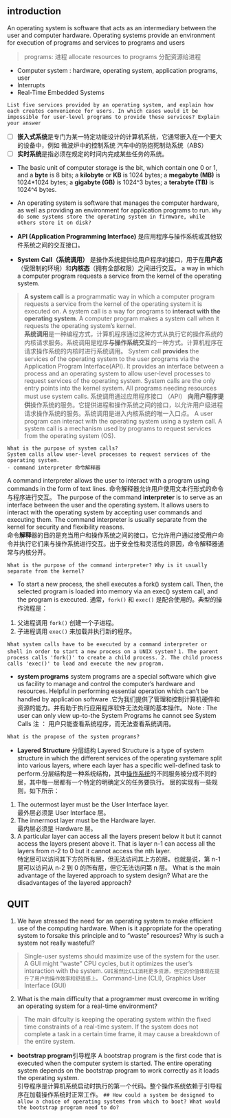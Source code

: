 

## introduction
An operating system is software that acts as an intermediary between the user and computer hardware.
Operating systems provide an environment for execution of programs and services to programs and users

> programs: 进程
> allocate resources to programs 分配资源给进程
 - Computer system :  hardware,  operating system,  application programs,  user
 - Interrupts
 - Real-Time Embedded Systems

`List five services provided by an operating system, and explain how each creates convenience for users. In which cases would it be impossible for user-level programs to provide these services? Explain your answer`
> 
 - [ ] **嵌入式系统**是专门为某一特定功能设计的计算机系统，它通常嵌入在一个更大的设备中，例如  微波炉中的控制系统  汽车中的防抱死制动系统（ABS）
 - [ ] **实时系统**是指必须在规定的时间内完成某些任务的系统。
 - The basic unit of computer storage is the bit, which contain one 0 or 1, and a **byte** is 8 bits; a **kilobyte** or **KB** is 1024 bytes; a **megabyte (MB)** is 1024*1024 bytes; a **gigabyte (GB)** is 1024^3 bytes; a **terabyte (TB)** is 1024^4 bytes.
 - An operating system is software that manages the computer hardware, as well as providing an environment for application programs to run.
  `Why do some systems store the operating system in firmware, while others store it on disk?`

- **API (Application Programming Interface)** 是应用程序与操作系统或其他软件系统之间的交互接口。
- **System Call（系统调用）** 是操作系统提供给用户程序的接口，用于在**用户态**（受限制的环境）和**内核态**（拥有全部权限）之间进行交互。
a way in which a computer program requests a service from the kernel of the operating system.
>****A system call**** is a programmatic way in which a computer program requests a service from the kernel of the operating system it is executed on. A system call is a way for programs to ****interact with the operating system****. A computer program makes a system call when it requests the operating system’s kernel.  
****系统调用****是一种编程方式，计算机程序通过这种方式从执行它的操作系统的内核请求服务。系统调用是程序****与操作系统交互****的一种方式。计算机程序在请求操作系统的内核时进行系统调用。
System call ****provides**** the services of the operating system to the user programs via the Application Program Interface(API). It provides an interface between a process and an operating system to allow user-level processes to request services of the operating system. System calls are the only entry points into the kernel system. All programs needing resources must use system calls.
系统调用通过应用程序接口 （API） ****向用户程序提供****操作系统的服务。它提供进程和操作系统之间的接口，以允许用户级进程请求操作系统的服务。系统调用是进入内核系统的唯一入口点。
A user program can interact with the operating system using a system call.
A system call is a mechanism used by programs to request services from the operating system (OS).

    What is the purpose of system calls?
    System calls allow user-level processes to request services of the operating system.
    - command interpreter 命令解释器
   A command interpreter allows the user to interact with a program using commands in the form of text lines. 命令解释器允许用户使用文本行形式的命令与程序进行交互。
   The purpose of the command **interpreter** is to serve as an interface between the user and the operating system. It allows users to interact with the operating system by accepting user commands and executing them. The command interpreter is usually separate from the kernel for security and flexibility reasons.  
命令**解释**器的目的是充当用户和操作系统之间的接口。它允许用户通过接受用户命令并执行它们来与操作系统进行交互。出于安全性和灵活性的原因，命令解释器通常与内核分开。

    What is the purpose of the command interpreter? Why is it usually separate from the kernel?
- To start a new process, the shell executes a fork() system call. Then, the selected program is loaded into memory via an exec() system call, and the program is executed.
通常，`fork()` 和 `exec()` 是配合使用的。典型的操作流程是：

1.  父进程调用 `fork()` 创建一个子进程。
2.  子进程调用 `exec()` 来加载并执行新的程序。

` What system calls have to be executed by a command interpreter or shell in order to start a new process on a UNIX system? `
`1. The parent process calls 'fork()' to create a child process.
2. The child process calls 'exec()' to load and execute the new program.`

- **system programs**
system programs are a special software which give us facility to manage and control the computer’s hardware and resources. Helpful in performing essential operation which can’t be handled by application software .它为我们提供了管理和控制计算机硬件和资源的能力。并有助于执行应用程序软件无法处理的基本操作。
Note : The user can only view up-to-the System Programs he cannot see System Calls 注 ： 用户只能查看系统程序，而无法查看系统调用。

 `What is the propose of the system programs?`

- **Layered Structure**  分层结构
Layered Structure is a type of system structure in which the different services of the operating systemare split into various layers, where each layer has a specific well-defined task to perform.分层结构是一种系统结构，其中[操作系统](https://www.geeksforgeeks.org/operating-systems/)的不同服务被分成不同的层，其中每一层都有一个特定的明确定义的任务要执行。
层的实现有一些规则，如下所示：
1.  The outermost layer must be the User Interface layer.  
    最外层必须是 User Interface 层。
2.  The innermost layer must be the Hardware layer.  
    最内层必须是 Hardware 层。
3.  A particular layer can access all the layers present below it but it cannot access the layers present above it. That is layer n-1 can access all the layers from n-2 to 0 but it cannot access the nth layer.  
    特定层可以访问其下方的所有层，但无法访问其上方的层。也就是说，第 n-1 层可以访问从 n-2 到 0 的所有层，但它无法访问第 n 层。
     What is the main advantage of the layered approach to system design? What are the disadvantages of the layered approach? 

## QUIT	
 1. We have stressed the need for an operating system to make efficient use of the computing hardware. When is it appropriate for the operating system to forsake this principle and to “waste” resources? Why is such a system not really wasteful?
> Single-user systems should maximize use of the system for the user. A GUI might “waste” CPU cycles, but it optimizes the user’s interaction with the system.
> `GUI虽然比CLI消耗更多资源，但它的价值体现在提升了用户的操作效率和舒适感上。`
> Command-Line  (CLI), Graphics  User  Interface  (GUI)
 2. What is the main difficulty that a programmer must overcome in writing an operating system for a real-time environment?
 >The main difculty is keeping the operating system within the fixed time constraints of a real-time system. If the system does not complete a task in a certain time frame, it may cause a breakdown of the entire system.

- **bootstrap program**引导程序
A bootstrap program is the first code that is executed when the computer system is started. The entire operating system depends on the bootstrap program to work correctly as it loads the operating system.  
引导程序是计算机系统启动时执行的第一个代码。整个操作系统依赖于引导程序在加载操作系统时正常工作。
`## How could a system be designed to allow a choice of operating systems from which to boot? What would the bootstrap program need to do?`



<!--stackedit_data:
eyJwcm9wZXJ0aWVzIjoidGl0bGU6IHBpY1xuYXV0aG9yOiBmZW
lcbiIsImRpc2N1c3Npb25zIjp7IjFDOFAxTWFuekFvSkZVTjki
Onsic3RhcnQiOjMyNjksImVuZCI6MzM2MCwidGV4dCI6IldoYX
QgaXMgdGhlIHB1cnBvc2Ugb2YgdGhlIGNvbW1hbmQgaW50ZXJw
cmV0ZXI/IFdoeSBpcyBpdCB1c3VhbGx5IHNlcGFyYXRlIGZyb2
3igKYifSwiWDljSnBUOWRJTFYxcXZUYyI6eyJzdGFydCI6NDI5
MywiZW5kIjo0MzM4LCJ0ZXh0IjoiYFdoYXQgaXMgdGhlIHByb3
Bvc2Ugb2YgdGhlIHN5c3RlbSBwcm9ncmFtcz9gIn0sImhpYUU0
ZVdTTW9hUUpqM0wiOnsic3RhcnQiOjUxNDUsImVuZCI6NTI2NS
widGV4dCI6IldoYXQgaXMgdGhlIG1haW4gYWR2YW50YWdlIG9m
IHRoZSBsYXllcmVkIGFwcHJvYWNoIHRvIHN5c3RlbSBkZXNpZ2
4/IFdoYXQgYXJlIHTigKYifSwiQnlpbE5KUmswaGc2aGlVaiI6
eyJzdGFydCI6NDAzLCJlbmQiOjYxNywidGV4dCI6ImBMaXN0IG
ZpdmUgc2VydmljZXMgcHJvdmlkZWQgYnkgYW4gb3BlcmF0aW5n
IHN5c3RlbSwgYW5kIGV4cGxhaW4gaG93IGVhY2ggY3JlYXTigK
YifSwibTF5aXZZZ3N1TU1QaDFhcyI6eyJzdGFydCI6MTEzOCwi
ZW5kIjoxMjMwLCJ0ZXh0IjoiYFdoeSBkbyBzb21lIHN5c3RlbX
Mgc3RvcmUgdGhlIG9wZXJhdGluZyBzeXN0ZW0gaW4gZmlybXdh
cmUsIHdoaWxlIG90aGVycyBzdG9yZeKApiJ9fSwiY29tbWVudH
MiOnsibmwzN3dmOFJHU2ZWVTB6OSI6eyJkaXNjdXNzaW9uSWQi
OiIxQzhQMU1hbnpBb0pGVU45Iiwic3ViIjoiZ286MTA1MjkxMz
A1NTEzODI5OTg5MDA3IiwidGV4dCI6Ikl0IHJlYWRzIGNvbW1h
bmRzIGZyb20gdGhlIHVzZXIgb3IgYSBmaWxlIGFuZCBleGVjdX
RlcyB0aGVtLCB0dXJuaW5nIHRoZW0gaW50byBvbmUgb3IgbW9y
ZSBzeXN0ZW0gY2FsbHMuXG4gICAgRm9yIHNlY3VyaXR5IGFuZC
BmbGV4aWJpbGl0eSwgYW5kIGludGVycHJldGVyIG1heS9pcyBz
dWJqZWN0IHRvIGNoYW5nZS4iLCJjcmVhdGVkIjoxNzM0ODQ4NT
YzOTE1fSwiOVdEMjR2ZE1taWNJUTV1cCI6eyJkaXNjdXNzaW9u
SWQiOiJYOWNKcFQ5ZElMVjFxdlRjIiwic3ViIjoiZ286MTA1Mj
kxMzA1NTEzODI5OTg5MDA3IiwidGV4dCI6IlN5c3RlbSBwcm9n
cmFtcyBjYW4gYmUgdGhvdWdodCBvZiBhcyBidW5kbGVzIG9mIH
VzZWZ1bCBzeXN0ZW0gY2FsbHMuIFRoZXkgcHJvdmlkZSBiYXNp
YyBmdW5jdGlvbmFsaXR5IHRvIHVzZXJzIHNvIHRoYXQgdXNlcn
MgZG8gbm90IG5lZWQgdG8gd3JpdGUgdGhlaXIgb3duIHByb2dy
YW1zIHRvIHNvbHZlIGNvbW1vbiBwcm9ibGVtcy5cbuezu+e7n+
eoi+W6j+WPr+S7peiiq+eci+S9nOaYr+acieeUqOeahOezu+e7
n+iwg+eUqOeahOmbhuWQiOOAguWug+S7rOS4uueUqOaIt+aPkO
S+m+WfuuacrOWKn+iDve+8jOS9v+eUqOaIt+aXoOmcgOe8luWG
meiHquW3seeahOeoi+W6j+adpeino+WGs+W4uOingemXrumimO
OAgiIsImNyZWF0ZWQiOjE3MzQ4NDg2NzYzMDh9LCIyNHlIUDNm
a1NWd0tQUG00Ijp7ImRpc2N1c3Npb25JZCI6ImhpYUU0ZVdTTW
9hUUpqM0wiLCJzdWIiOiJnbzoxMDUyOTEzMDU1MTM4Mjk5ODkw
MDciLCJ0ZXh0IjoiVGhlIHN5c3RlbSBpcyBlYXNpZXIgdG8gZG
VidWcgYW5kIG1vZGlmeSBiZWNhdXNlIGNoYW5nZXMgYWZmZWN0
IG9ubHkgbGltaXRlZCBzZWN0aW9ucyBvZiB0aGUgc3lzdGVtLl
xuZGlzYWR2YW50YWdlIHRvIHRoZSBsYXllcmVkIGFwcHJvYWNo
IGlzIHRoZSBhcG9vciBwZXJmb3JtYW5jZS4iLCJjcmVhdGVkIj
oxNzM0ODUwMDUwNDY4fSwiajgxUXRZV3FUd2RveTZNdiI6eyJk
aXNjdXNzaW9uSWQiOiJoaWFFNGVXU01vYVFKajNMIiwic3ViIj
oiZ286MTA1MjkxMzA1NTEzODI5OTg5MDA3IiwidGV4dCI6Iml0
IHNlbmRzIGEgcmVxdWVzdCB0aGF0IGhhcyB0byB0cmF2ZWwgdG
hyb3VnaCBhbGwgdGhlIGxheWVycyBwcmVzZW50IGluIGJldHdl
ZW4gdGhlIHR3byBpbnRlcmFjdGluZyBsYXllcnMuIiwiY3JlYX
RlZCI6MTczNDg1MDE5MjM0MH0sIjVyeGczdmFKb2pMbDN4QW0i
OnsiZGlzY3Vzc2lvbklkIjoiQnlpbE5KUmswaGc2aGlVaiIsIn
N1YiI6ImdvOjEwNTI5MTMwNTUxMzgyOTk4OTAwNyIsInRleHQi
OiJQcm9ncmFtIGV4ZWN1dGlvbi4gVGhlIG9wZXJhdGluZyBzeX
N0ZW0gbG9hZHMgdGhlIGNvbnRlbnRzIChvciBzZWN0aW9ucykg
b2YgYSBmaWxlIGludG8gbWVtb3J5IGFuZCBiZWdpbnMgaXRzIG
V4ZWN1dGlvbi4gQSB1c2VyLSBsZXZlbCBwcm9ncmFtIGNvdWxk
IG5vdCBiZSB0cnVzdGVkIHRvIHByb3Blcmx5IGFsbG9jYXRlIE
NQVSB0aW1lLiBJL08gb3BlcmF0aW9ucy4gQ29tbXVuaWNhdGlv
bnMuXG5FcnJvciBkZXRlY3Rpb25cbkZpbGUtc3lzdGVtIG1hbm
lwdWxhdGlvbiIsImNyZWF0ZWQiOjE3MzQ4NTI1MzYyODR9LCJV
MTdWMkdqV0k4TGRBb2kyIjp7ImRpc2N1c3Npb25JZCI6IkJ5aW
xOSlJrMGhnNmhpVWoiLCJzdWIiOiJnbzoxMDUyOTEzMDU1MTM4
Mjk5ODkwMDciLCJ0ZXh0Ijoi5pON5L2c57O757uf6LSf6LSj56
iL5bqP55qE5Yqg6L295ZKM6L+Q6KGM77yM55So5oi356iL5bqP
5peg5rOV5Y+v6Z2g5Zyw566h55CGIENQVSDml7bpl7TjgILlro
PlpITnkIYgSS9PIOaTjeS9nO+8jOeUqOaIt+WPqumcgOaMh+Wu
muaTjeS9nO+8jOezu+e7n+S8mui9rOaNouS4uuehrOS7tuaMh+
S7pO+8jOmBv+WFjeeUqOaIt+eoi+W6j+mUmeivr+iuv+mXruiu
vuWkh+aIlui1hOa6kOOAguaWh+S7tuezu+e7n+aTjeS9nOWmgu
WIm+W7uuOAgeWIoOmZpOWSjOadg+mZkOeuoeeQhueUseaTjeS9
nOezu+e7n+WujOaIkO+8jOeUqOaIt+aXoOmcgOWFs+W/g+Wkje
adgueahOe7huiKguOAgumAmuS/oeaXtu+8jOaTjeS9nOezu+e7
n+i0n+i0o+aVsOaNruaJk+WMheOAgeS8oOi+k+WSjOmHjee7hO
+8jOehruS/nee9kee7nOiuvuWkh+WNj+iwg+S9v+eUqOOAgumU
meivr+ajgOa1i+eUseaTjeS9nOezu+e7n+e7n+S4gOWkhOeQhu
+8jOS/neaKpOaVsOaNruWujOaVtOaAp+W5tuWHj+WwkeeUqOaI
t+eoi+W6j+eahOWkjeadguaAp+OAgiIsImNyZWF0ZWQiOjE3Mz
Q4NTI1NDc3MjV9LCIwWkI5YWI5T1JqYVZOV2N6Ijp7ImRpc2N1
c3Npb25JZCI6Im0xeWl2WWdzdU1NUGgxYXMiLCJzdWIiOiJnbz
oxMDUyOTEzMDU1MTM4Mjk5ODkwMDciLCJ0ZXh0IjoiRm9yIGNl
cnRhaW4gZGV2aWNlcywgc3VjaCBhcyBlbWJlZGRlZCBzeXN0ZW
1zLCBhIGRpc2sgd2l0aCBhIGZpbGUgc3lzdGVtIG1heSBiZSBu
b3QgYmUgYXZhaWxhYmxlIGZvciB0aGUgZGV2aWNlLiBJbiB0aG
lzIHNpdHVhdGlvbiwgdGhlIG9wZXJhdGluZyBzeXN0ZW0gbXVz
dCBiZSBzdG9yZWQgaW4gZmlybXdhcmUuIiwiY3JlYXRlZCI6MT
czNDg1MzA1OTEyNH19LCJoaXN0b3J5IjpbNDk1MjU5OTIzLC0x
MzEzNDc5ODgzLDE5NDYyNjQzMDQsLTE4NzUzNjIwNiw5NjQ2NT
M1NDAsLTE3NzQ2NTAxODgsLTE0MzA3NzkzMCwxNzEwNTQ5Njkx
LC0yMDExMjcwMzgwLC0xNTAxNzk1Mzg2LC01NDc3OTg1NDgsNz
QyMzMwMzIzLDY4ODkxMjQzNCwyMDA3OTU4ODYzLC02ODc3ODk4
NDIsNDIwMzExMDc5XX0=
-->